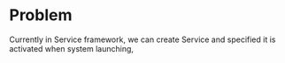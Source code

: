 # Problem
Currently in Service framework, we can create Service and specified it is activated when system launching, 